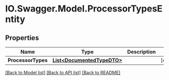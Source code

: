 # IO.Swagger.Model.ProcessorTypesEntity
## Properties

Name | Type | Description | Notes
------------ | ------------- | ------------- | -------------
**ProcessorTypes** | [**List&lt;DocumentedTypeDTO&gt;**](DocumentedTypeDTO.md) |  | [optional] 

[[Back to Model list]](../README.md#documentation-for-models) [[Back to API list]](../README.md#documentation-for-api-endpoints) [[Back to README]](../README.md)

